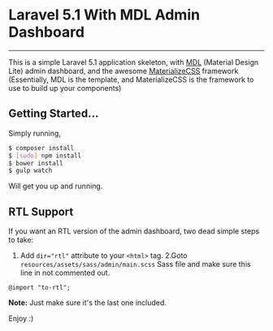 # Laravel 5.1 With MDL Admin Dashboard
---------------------------------------------------------------

This is a simple Laravel 5.1 application skeleton, with [MDL](http://www.getmdl.io/templates/dashboard/) (Material Design Lite) admin dashboard, and the awesome [MaterializeCSS](http://materializecss.com/) framework (Essentially, MDL is the template, and MaterializeCSS is the framework to use to build up your components)

## Getting Started...
Simply running, 
```bash
$ composer install
$ [sudo] npm install
$ bower install
$ gulp watch
```

Will get you up and running.
## RTL Support
If you want an RTL version of the admin dashboard, two dead simple steps to take:

1. Add `dir="rtl"` attribute to your `<html>` tag.
2.Goto  `resources/assets/sass/admin/main.scss` Sass file  and make sure this line in not commented out.

```
@import "to-rtl";
```
**Note:** Just make sure it's the last one included.

Enjoy :)

